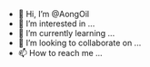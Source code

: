 - 👋 Hi, I’m @AongOil
- 👀 I’m interested in ...
- 🌱 I’m currently learning ...
- 💞️ I’m looking to collaborate on ...
- 📫 How to reach me ...

<!---
AongOil/AongOil is a ✨ special ✨ repository because its `README.md` (this file) appears on your GitHub profile.
You can click the Preview link to take a look at your changes.
--->
